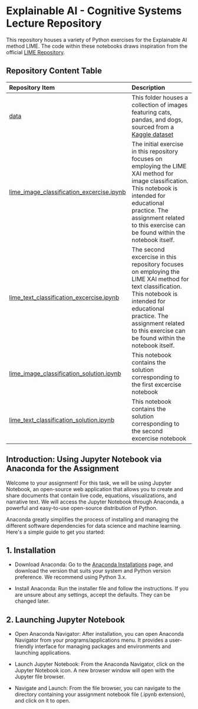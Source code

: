 # Explainable AI - Cognitive Systems Lecture Repository 

This repository houses a variety of Python exercises for the Explainable AI method LIME. The code within these notebooks draws inspiration from the official [LIME Repository](https://github.com/marcotcr/lime).

## Repository Content Table

| Repository Item  | Description  |
|:----------|:----------|
| [data](https://github.com/AmirCodeHub/PyXAI-Lecture/tree/main/data)   |This folder houses a collection of images featuring cats, pandas, and dogs, sourced from a [Kaggle dataset](https://www.kaggle.com/datasets/ashishsaxena2209/animal-image-datasetdog-cat-and-panda) |
| [lime_image_classification_excercise.ipynb](https://github.com/AmirCodeHub/PyXAI-Lecture/blob/main/excercise_notebooks/lime_image_classification_exercise.ipynb)| The initial exercise in this repository focuses on employing the LIME XAI method for image classification. This notebook is intended for educational practice. The assignment related to this exercise can be found within the notebook itself.|
| [lime_text_classification_excercise.ipynb](https://github.com/AmirCodeHub/PyXAI-Lecture/blob/main/excercise_notebooks/lime_text_classification_excercise.ipynb)    | The second excercise in this repository focuses on employing the LIME XAI method for text classification. This notebook is intended for educational practice. The assignment related to this exercise can be found within the notebook itself.  |
| [lime_image_classification_solution.ipynb](https://github.com/AmirCodeHub/PyXAI-Lecture/blob/main/excercise_notebooks/solution/lime_image_classification_solution.ipynb)    | This notebook contains the solution corresponding to the first excercise notebook   |
| [lime_text_classification_solution.ipynb](https://github.com/AmirCodeHub/PyXAI-Lecture/blob/main/excercise_notebooks/solution/lime_text_classification_solution.ipynb)    | This notebook contains the solution corresponding to the second excercise notebook  |

## Introduction: Using Jupyter Notebook via Anaconda for the Assignment

Welcome to your assignment! For this task, we will be using Jupyter Notebook, an open-source web application that allows you to create and share documents that contain live code, equations, visualizations, and narrative text. We will access the Jupyter Notebook through Anaconda, a powerful and easy-to-use open-source distribution of Python.

Anaconda greatly simplifies the process of installing and managing the different software dependencies for data science and machine learning. Here's a simple guide to get you started:

## 1. Installation
- Download Anaconda: Go to the [Anaconda Installations](https://www.anaconda.com/download) page, and download the version that suits your system and Python version preference. We recommend using Python 3.x.

- Install Anaconda: Run the installer file and follow the instructions. If you are unsure about any settings, accept the defaults. They can be changed later.

## 2. Launching Jupyter Notebook
- Open Anaconda Navigator: After installation, you can open Anaconda Navigator from your programs/applications menu. It provides a user-friendly interface for managing packages and environments and launching applications.

- Launch Jupyter Notebook: From the Anaconda Navigator, click on the Jupyter Notebook icon. A new browser window will open with the Jupyter file browser.

- Navigate and Launch: From the file browser, you can navigate to the directory containing your assignment notebook file (.ipynb extension), and click on it to open.



 